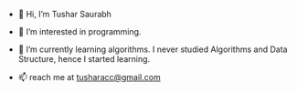- 👋 Hi, I’m Tushar Saurabh
- 👀 I’m interested in programming.  
- 🌱 I’m currently learning algorithms. I never studied Algorithms and Data Structure, hence I started learning. 

- 📫 reach me at tusharacc@gmail.com

<!---
tusharacc/tusharacc is a ✨ special ✨ repository because its `README.md` (this file) appears on your GitHub profile.
You can click the Preview link to take a look at your changes.
--->
